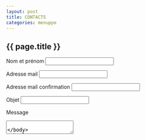 ```yaml
---
layout: post
title: CONTACTS
categories: menuppe
---
```


## {{ page.title }}

<label for="nometprenom" markdown="1">Nom et prénom </label> 
<input id="nometprenom" type="text" name="nometprenom" markdown="1"/>

<label for="mail" markdown="1">Adresse mail </label> 
<input id="mail" type="text" name="mail" markdown="1" /> 

<label for="mailconfirm" markdown="1">Adresse mail confirmation </label> 
<input id="mailconfirm" type="text" name="mailconfirm" /> 

<label for="objet" markdown="1">Objet </label> 
<input id="objet" type="text" name="objet" markdown="1"/>

<label for="message" markdown="1">Message </label> 
<textarea id="message" name="message" markdown="1"/>